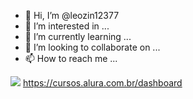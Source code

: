 - 👋 Hi, I’m @leozin12377
- 👀 I’m interested in ...
- 🌱 I’m currently learning ...
- 💞️ I’m looking to collaborate on ...
- 📫 How to reach me ...

<!---
leozin12377/leozin12377 is a ✨ special ✨ repository because its `README.md` (this file) appears on your GitHub profile.
You can click the Preview link to take a look at your changes.
--->
![](https://media.tenor.com/G2SZGmJp_t0AAAAC/satoru-gojo-gojo-satoru.gif)
https://cursos.alura.com.br/dashboard
